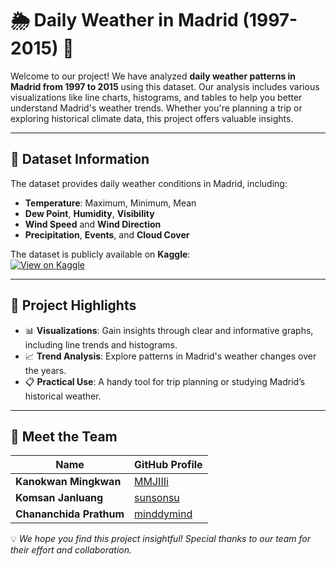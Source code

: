 # 🌦️ Daily Weather in Madrid (1997-2015) 🌈  

Welcome to our project! We have analyzed **daily weather patterns in Madrid from 1997 to 2015** using this dataset. Our analysis includes various visualizations like line charts, histograms, and tables to help you better understand Madrid's weather trends. Whether you're planning a trip or exploring historical climate data, this project offers valuable insights.

---

## 📂 Dataset Information  

The dataset provides daily weather conditions in Madrid, including:  
- **Temperature**: Maximum, Minimum, Mean  
- **Dew Point**, **Humidity**, **Visibility**  
- **Wind Speed** and **Wind Direction**  
- **Precipitation**, **Events**, and **Cloud Cover**  

The dataset is publicly available on **Kaggle**:  
[![View on Kaggle](https://img.shields.io/badge/View_on-Kaggle-blue)](https://www.kaggle.com/datasets/mysarahmadbhat/madrid-daily-weather?fbclid=IwAR2AOao6ATmZuvoyLPI18-nY63Z-WnzbN1eB3LickcgDMvU4Txnhl1nEBNM)  

---

## 🎯 Project Highlights  

- 📊 **Visualizations**: Gain insights through clear and informative graphs, including line trends and histograms.  
- 📈 **Trend Analysis**: Explore patterns in Madrid's weather changes over the years.  
- 📋 **Practical Use**: A handy tool for trip planning or studying Madrid’s historical weather.  

---

## 🤝 Meet the Team  

| Name                       | GitHub Profile                                    |  
|----------------------------|---------------------------------------------------|  
| **Kanokwan Mingkwan**      | [MMJIIIi](https://github.com/MMJIIIi)             |  
| **Komsan Janluang**        | [sunsonsu](https://github.com/sunsonsu)           |  
| **Chananchida Prathum**    | [minddymind](https://github.com/minddymind)       |  

💡 *We hope you find this project insightful! Special thanks to our team for their effort and collaboration.*  
